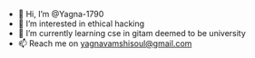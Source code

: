 - 👋 Hi, I’m @Yagna-1790
- 👀 I’m interested in ethical hacking 
- 🌱 I’m currently learning cse in gitam deemed to be university 
- 📫 Reach me on yagnavamshisoul@gmail.com

<!---
Yagna-1790/Yagna-1790 is a ✨ special ✨ repository because its `README.md` (this file) appears on your GitHub profile.
You can click the Preview link to take a look at your changes.
--->
